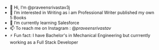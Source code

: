- 👋 Hi, I’m @praveensrivastav3j
- 👀 I’m interested in Writing as i am Professional Writer published my own 5 Books
- 🌱 I’m currently learning Salesforce
- 📫 To reach me on Instagram :  @_praveensrivastav_ 
- ⚡ Fun fact: I have Bachelor's in Mechanical Engineering but currrently working as a Full Stack Developer

<!---
praveensrivastav3j/praveensrivastav3j is a ✨ special ✨ repository because its `README.md` (this file) appears on your GitHub profile.
You can click the Preview link to take a look at your changes.
--->
